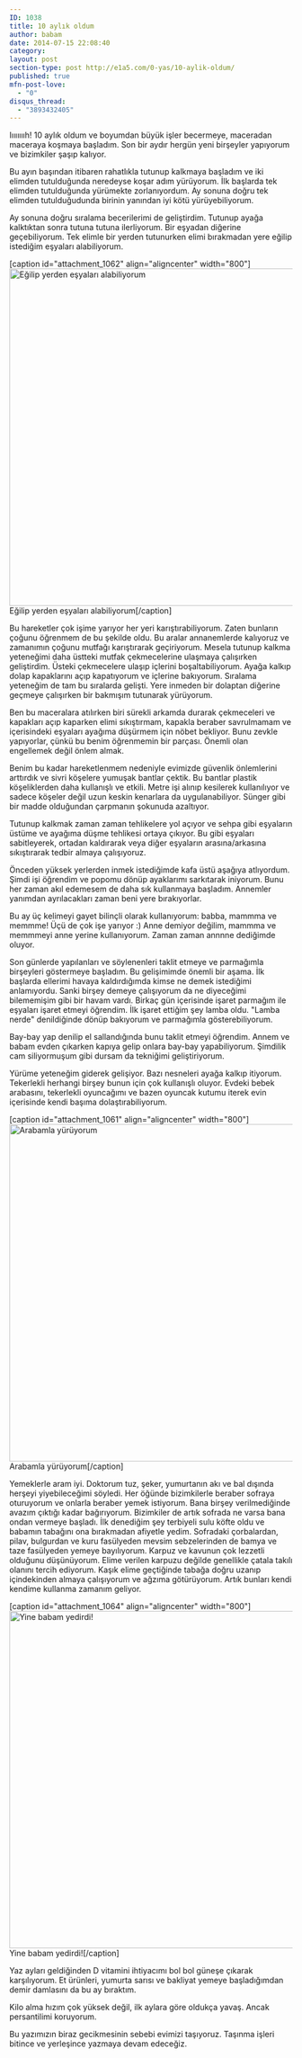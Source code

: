 ```yaml
---
ID: 1038
title: 10 aylık oldum
author: babam
date: 2014-07-15 22:08:40
category:
layout: post
section-type: post http://e1a5.com/0-yas/10-aylik-oldum/
published: true
mfn-post-love:
  - "0"
disqus_thread:
  - "3893432405"
---
```

Iıııııııh! 10 aylık oldum ve boyumdan büyük işler becermeye, maceradan maceraya koşmaya başladım. Son bir aydır hergün yeni birşeyler yapıyorum ve bizimkiler şaşıp kalıyor.

Bu ayın başından itibaren rahatlıkla tutunup kalkmaya başladım ve iki elimden tutulduğunda neredeyse koşar adım yürüyorum. İlk başlarda tek elimden tutulduğunda yürümekte zorlanıyordum. Ay sonuna doğru tek elimden tutulduğudunda birinin yanından iyi kötü yürüyebiliyorum.

Ay sonuna doğru sıralama becerilerimi de geliştirdim. Tutunup ayağa kalktıktan sonra tutuna tutuna ilerliyorum. Bir eşyadan diğerine geçebiliyorum. Tek elimle bir yerden tutunurken elimi bırakmadan yere eğilip istediğim eşyaları alabiliyorum.

[caption id="attachment_1062" align="aligncenter" width="800"]<a href="http://e1a5.com/wp-content/uploads/2014/07/egilip_aliyorum.jpg"><img class="size-full wp-image-1062" src="http://e1a5.com/wp-content/uploads/2014/07/egilip_aliyorum.jpg" alt="Eğilip yerden eşyaları alabiliyorum" width="800" height="600" /></a> Eğilip yerden eşyaları alabiliyorum[/caption]

Bu hareketler çok işime yarıyor her yeri karıştırabiliyorum. Zaten bunların çoğunu öğrenmem de bu şekilde oldu. Bu aralar annanemlerde kalıyoruz ve zamanımın çoğunu mutfağı karıştırarak geçiriyorum. Mesela tutunup kalkma yeteneğimi daha üstteki mutfak çekmecelerine ulaşmaya çalışırken geliştirdim. Üsteki çekmecelere ulaşıp içlerini boşaltabiliyorum. Ayağa kalkıp dolap kapaklarını açıp kapatıyorum ve içlerine bakıyorum. Sıralama yeteneğim de tam bu sıralarda gelişti. Yere inmeden bir dolaptan diğerine geçmeye çalışırken bir bakmışım tutunarak yürüyorum.

Ben bu maceralara atılırken biri sürekli arkamda durarak çekmeceleri ve kapakları açıp kaparken elimi sıkıştırmam, kapakla beraber savrulmamam ve içerisindeki eşyaları ayağıma düşürmem için nöbet bekliyor. Bunu zevkle yapıyorlar, çünkü bu benim öğrenmemin bir parçası. Önemli olan engellemek değil önlem almak.

Benim bu kadar hareketlenmem nedeniyle evimizde güvenlik önlemlerini arttırdık ve sivri köşelere yumuşak bantlar çektik. Bu bantlar plastik köşeliklerden daha kullanışlı ve etkili. Metre işi alınıp kesilerek kullanılıyor ve sadece köşeler değil uzun keskin kenarlara da uygulanabiliyor. Sünger gibi bir madde olduğundan çarpmanın şokunuda azaltıyor.

Tutunup kalkmak zaman zaman tehlikelere yol açıyor ve sehpa gibi eşyaların üstüme ve ayağıma düşme tehlikesi ortaya çıkıyor. Bu gibi eşyaları sabitleyerek, ortadan kaldırarak veya diğer eşyaların arasına/arkasına sıkıştırarak tedbir almaya çalışıyoruz.

Önceden yüksek yerlerden inmek istediğimde kafa üstü aşağıya atlıyordum. Şimdi işi öğrendim ve popomu dönüp ayaklarımı sarkıtarak iniyorum. Bunu her zaman akıl edemesem de daha sık kullanmaya başladım. Annemler yanımdan ayrılacakları zaman beni yere bırakıyorlar.

Bu ay üç kelimeyi gayet bilinçli olarak kullanıyorum: babba, mammma ve memmme! Üçü de çok işe yarıyor :) Anne demiyor değilim, mammma ve memmmeyi anne yerine kullanıyorum. Zaman zaman annnne dediğimde oluyor.

Son günlerde yapılanları ve söylenenleri taklit etmeye ve parmağımla birşeyleri göstermeye başladım. Bu gelişimimde önemli bir aşama. İlk başlarda ellerimi havaya kaldırdığımda kimse ne demek istediğimi anlamıyordu. Sanki birşey demeye çalışıyorum da ne diyeceğimi bilememişim gibi bir havam vardı. Birkaç gün içerisinde işaret parmağım ile eşyaları işaret etmeyi öğrendim. İlk işaret ettiğim şey lamba oldu. "Lamba nerde" denildiğinde dönüp bakıyorum ve parmağımla gösterebiliyorum.

Bay-bay yap denilip el sallandığında bunu taklit etmeyi öğrendim. Annem ve babam evden çıkarken kapıya gelip onlara bay-bay yapabiliyorum. Şimdilik cam siliyormuşum gibi dursam da tekniğimi geliştiriyorum.

Yürüme yeteneğim giderek gelişiyor. Bazı nesneleri ayağa kalkıp itiyorum. Tekerlekli herhangi birşey bunun için çok kullanışlı oluyor. Evdeki bebek arabasını, tekerlekli oyuncağımı ve bazen oyuncak kutumu iterek evin içerisinde kendi başıma dolaştırabiliyorum.

[caption id="attachment_1061" align="aligncenter" width="800"]<a href="http://e1a5.com/wp-content/uploads/2014/07/arabamla_yuruyorum.jpg"><img class="size-full wp-image-1061" src="http://e1a5.com/wp-content/uploads/2014/07/arabamla_yuruyorum.jpg" alt="Arabamla yürüyorum" width="800" height="600" /></a> Arabamla yürüyorum[/caption]

Yemeklerle aram iyi. Doktorum tuz, şeker, yumurtanın akı ve bal dışında herşeyi yiyebileceğimi söyledi. Her öğünde bizimkilerle beraber sofraya oturuyorum ve onlarla beraber yemek istiyorum. Bana birşey verilmediğinde avazım çıktığı kadar bağırıyorum. Bizimkiler de artık sofrada ne varsa bana ondan vermeye başladı. İlk denediğim şey terbiyeli sulu köfte oldu ve babamın tabağını ona bırakmadan afiyetle yedim. Sofradaki çorbalardan, pilav, bulgurdan ve kuru fasülyeden mevsim sebzelerinden de bamya ve taze fasülyeden yemeye bayılıyorum. Karpuz ve kavunun çok lezzetli olduğunu düşünüyorum. Elime verilen karpuzu değilde genellikle çatala takılı olanını tercih ediyorum. Kaşık elime geçtiğinde tabağa doğru uzanıp içindekinden almaya çalışıyorum ve ağzıma götürüyorum. Artık bunları kendi kendime kullanma zamanım geliyor.

[caption id="attachment_1064" align="aligncenter" width="800"]<a href="http://e1a5.com/wp-content/uploads/2014/07/yine_babam_yedirdi.jpg"><img class="size-full wp-image-1064" src="http://e1a5.com/wp-content/uploads/2014/07/yine_babam_yedirdi.jpg" alt="Yine babam yedirdi!" width="800" height="600" /></a> Yine babam yedirdi![/caption]

Yaz ayları geldiğinden D vitamini ihtiyacımı bol bol güneşe çıkarak karşılıyorum. Et ürünleri, yumurta sarısı ve bakliyat yemeye başladığımdan demir damlasını da bu ay bıraktım.

Kilo alma hızım çok yüksek değil, ilk aylara göre oldukça yavaş. Ancak persantilimi koruyorum.

Bu yazımızın biraz gecikmesinin sebebi evimizi taşıyoruz. Taşınma işleri bitince ve yerleşince yazmaya devam edeceğiz.
